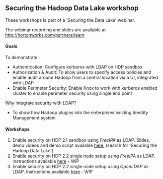 ## Securing the Hadoop Data Lake workshop

These workshops is part of a 'Securing the Data Lake' webinar.

The webinar recording and slides are available at http://hortonworks.com/partners/learn

#### Goals 
To demonstrate: 
- Authentication: Configure kerberos with LDAP on HDP sandbox 
- Authorization & Audit: To allow users to specify access policies and enable audit around Hadoop from a central location via a UI, integrated with LDAP
- Enable Perimeter Security: Enable Knox to work with kerberos enabled cluster to enable perimeter security using single end point

Why integrate security with LDAP? 
 - To show how Hadoop plugins into the enterprises existing Identity Management system


#### Workshops

1. Enable security on HDP 2.1 sandbox using *FreeIPA* as LDAP. 
Slides, demo videos and demo script available [here](http://hortonworks.com/partners/learn), (search for 'Securing the Hadoop Data Lake')
2. Enable security on HDP 2.2 single node setup using *FreeIPA* as LDAP. 
Instructions available [here](https://github.com/abajwa-hw/security-workshops/blob/master/Security-workshop-HDP%202_2-seperateIPA.md) - WIP
3. Enable security on HDP 2.2 single node setup using *OpenLDAP* as LDAP. 
Instructions available [here](https://github.com/abajwa-hw/security-workshops/blob/master/Security-workshop-HDP%202_2-openLDAP.md) - WIP